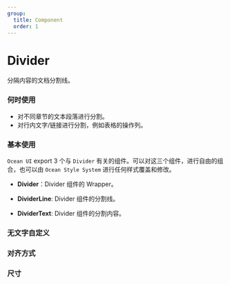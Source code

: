 ```yaml
---
group:
  title: Component
  order: 1
---
```


# Divider

分隔内容的文档分割线。

### 何时使用

- 对不同章节的文本段落进行分割。
- 对行内文字/链接进行分割，例如表格的操作列。

### 基本使用

`Ocean UI` export 3 个与 `Divider` 有关的组件。可以对这三个组件，进行自由的组合，也可以由 `Ocean Style System` 进行任何样式覆盖和修改。

- **Divider**：Divider 组件的 Wrapper。
- **DividerLine**: Divider 组件的分割线。
- **DividerText**: Divider 组件的分割内容。

  <code src="./document/basic.tsx"></code>

### 无文字自定义

<code src="./document/basicNoContent.tsx"></code>

### 对齐方式

<code src="./document/basicSize.tsx"></code>

### 尺寸

<code src="./document/size.tsx"></code>
